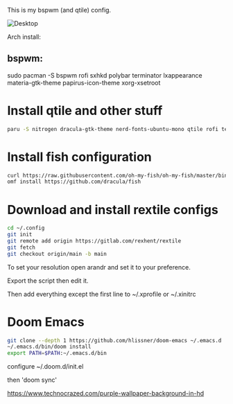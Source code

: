 This is my bspwm (and qtile) config.

![Desktop](https://gitlab.com/rexhent/wm-pics/-/raw/b83e80ee8d03fc7fe4bc5ce5ca8ea923bacaadc4/rextile.png)

Arch install:

bspwm:
---
sudo pacman -S bspwm rofi sxhkd polybar terminator lxappearance materia-gtk-theme papirus-icon-theme xorg-xsetroot

# Install qtile and other stuff
``` sh
paru -S nitrogen dracula-gtk-theme nerd-fonts-ubuntu-mono qtile rofi terminator lxappearance-gtk3 papirus-icon-theme xorg-xsetroot dunst network-manager-applet volumeicon python lxsession picom emacs i3lock xorg-xrandr arandr alacritty fish starship exa
```

# Install fish configuration
``` sh
curl https://raw.githubusercontent.com/oh-my-fish/oh-my-fish/master/bin/install | fish
omf install https://github.com/dracula/fish
```

# Download and install rextile configs
``` sh
cd ~/.config
git init
git remote add origin https://gitlab.com/rexhent/rextile
git fetch
git checkout origin/main -b main
```

To set your resolution open arandr and set it to your preference.

Export the script then edit it.

Then add everything except the first line to ~/.xprofile or ~/.xinitrc

# Doom Emacs
``` sh
git clone --depth 1 https://github.com/hlissner/doom-emacs ~/.emacs.d
~/.emacs.d/bin/doom install
export PATH=$PATH:~/.emacs.d/bin
```

configure ~/.doom.d/init.el

then 'doom sync'

https://www.technocrazed.com/purple-wallpaper-background-in-hd
